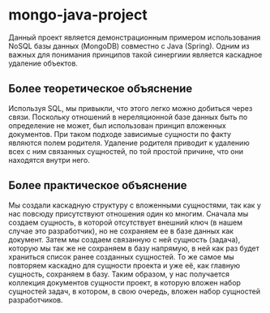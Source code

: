 # mongo-java-project
Данный проект является демонстрационным примером использования NoSQL базы данных (MongoDB) совместно с Java (Spring).
Одним из важных для понимания принципов такой синергиии является каскадное удаление объектов. 

## Более теоретическое объяснение
Используя SQL, мы привыкли, что этого легко можно добиться через связи. 
Поскольку отношений в нереляционной базе данных быть по определение не может, был использован принцип вложенных документов.
При таком подходе зависимые сущности по факту являются полем родителя. Удаление родителя приводит к удалению всех с ним связанных
сущностей, по той простой причине, что они находятся внутри него.

## Более практическое объяснение
Мы создали каскадную структуру с вложенными сущностями, так как у нас повсюду присутствуют отношения один ко многим. 
Сначала мы создаем сущность, в которой отсутствует внешний ключ (в нашем случае это разработчик), но не сохраняем ее 
в базе данных как документ. Затем мы создаем связанную с ней сущность (задача), которую мы так же не сохраняем в базу 
напрямую, в ней как раз будет храниться список ранее созданных сущностей. То же самое мы повторяем каскадно для сущности 
проекта и уже её, как главную сущность, сохраняем в базу. Таким образом, у нас получается коллекция документов сущности 
проект, в которую вложен набор сущностей задач, в котором, в свою очередь, вложен набор сущностей разработчиков.
